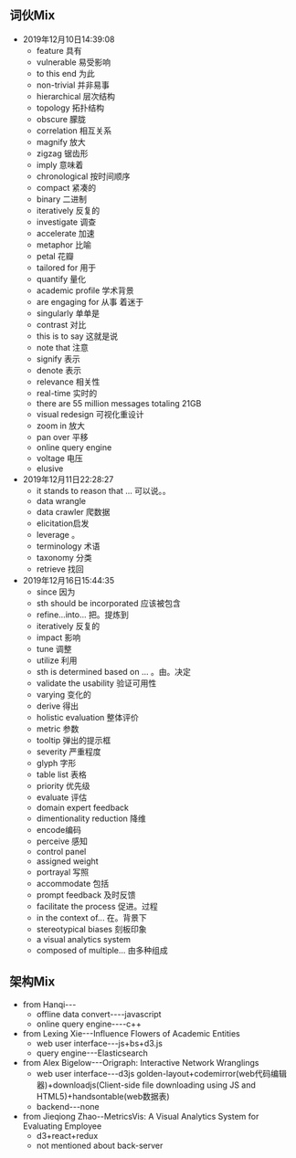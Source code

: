 ## 词伙Mix

* 2019年12月10日14:39:08
  * feature 具有
  * vulnerable 易受影响
  * to this end 为此
  * non-trivial 并非易事
  * hierarchical 层次结构
  * topology 拓扑结构
  * obscure 朦胧
  * correlation 相互关系
  * magnify 放大
  * zigzag 锯齿形
  * imply 意味着
  * chronological 按时间顺序
  * compact 紧凑的
  * binary 二进制
  * iteratively 反复的
  * investigate 调查
  * accelerate 加速 
  * metaphor 比喻
  * petal 花瓣
  * tailored for 用于
  * quantify 量化
  * academic profile 学术背景
  * are engaging for 从事 着迷于
  * singularly  单单是
  * contrast 对比
  * this is to say 这就是说
  * note that 注意
  * signify 表示
  * denote  表示
  * relevance 相关性
  * real-time 实时的
  * there are 55 million messages totaling 21GB
  * visual redesign 可视化重设计
  * zoom in 放大
  * pan over 平移
  * online query engine
  * voltage 电压
  * elusive
* 2019年12月11日22:28:27
  * it stands to reason that ... 可以说。。
  * data wrangle
  * data crawler 爬数据
  * elicitation启发
  * leverage 。
  * terminology 术语
  * taxonomy 分类
  * retrieve 找回
* 2019年12月16日15:44:35
  * since 因为
  * sth should be incorporated 应该被包含
  * refine...into... 把。提炼到
  * iteratively 反复的
  * impact 影响
  * tune 调整
  * utilize 利用 
  * sth is determined based on ... 。由。决定
  * validate the usability 验证可用性
  * varying 变化的
  * derive 得出
  * holistic evaluation 整体评价
  * metric 参数
  * tooltip 弹出的提示框
  * severity 严重程度
  * glyph 字形
  * table list 表格
  * priority 优先级
  * evaluate 评估
  * domain expert feedback
  * dimentionality reduction 降维
  * encode编码
  * perceive 感知
  * control panel 
  * assigned weight
  * portrayal 写照
  * accommodate 包括
  * prompt feedback 及时反馈
  * facilitate the process 促进。过程
  * in the context of... 在。背景下
  * stereotypical biases 刻板印象
  * a visual analytics system 
  * composed of multiple... 由多种组成


## 架构Mix


* from Hanqi---
  * offline data convert----javascript
  * online query engine----c++
* from Lexing Xie---Influence Flowers of Academic Entities
  * web user interface---js+bs+d3.js
  * query engine---Elasticsearch
* from Alex Bigelow---Origraph: Interactive Network Wranglings
  * web user interface---d3js golden-layout+codemirror(web代码编辑器)+downloadjs(Client-side file downloading using JS and HTML5)+handsontable(web数据表)
  * backend---none
* from Jieqiong Zhao--MetricsVis: A Visual Analytics System for Evaluating Employee
  * d3+react+redux
  * not mentioned about back-server

